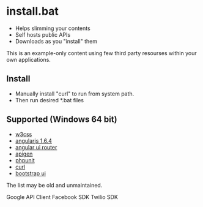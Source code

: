 # install.bat

 - Helps slimming your contents
 - Self hosts public APIs
 - Downloads as you "install" them

This is an example-only content using few third party resourses within your own applications.


## Install
 - Manually install "curl" to run from system path.
 - Then run desired *.bat files


## Supported (Windows 64 bit)

 - [w3css](https://www.w3schools.com/w3css/w3css_downloads.asp)
 - [angularjs 1.6.4](https://code.angularjs.org/1.6.4/)
 - [angular ui router](#)
 - [apigen]()
 - [phpunit]()
 - [curl]()
 - [bootstrap ui]()

The list may be old and unmaintained.


Google API Client
Facebook SDK
Twilio SDK
